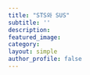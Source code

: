 ```yaml
---
title: "STS와 SUS"
subtitle: ''
description:
featured_image:
category:
layout: simple
author_profile: false
---
```

